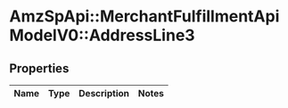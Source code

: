 # AmzSpApi::MerchantFulfillmentApiModelV0::AddressLine3

## Properties
Name | Type | Description | Notes
------------ | ------------- | ------------- | -------------

